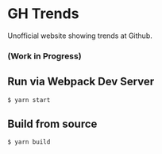# GH Trends
Unofficial website showing trends at Github.

### (Work in Progress)

## Run via Webpack Dev Server
```
$ yarn start
```

## Build from source
```
$ yarn build
```